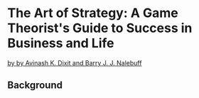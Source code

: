 # The Art of Strategy: A Game Theorist's Guide to Success in Business and Life
[by by Avinash K. Dixit and Barry J. J. Nalebuff](https://www.amazon.com/Art-Strategy-Theorists-Success-Business-ebook/dp/B001FA0NOM/?_encoding=UTF8&pd_rd_w=2DH0V&content-id=amzn1.sym.952cfb50-b01e-485f-be6e-00434541418b%3Aamzn1.symc.e5c80209-769f-4ade-a325-2eaec14b8e0e&pf_rd_p=952cfb50-b01e-485f-be6e-00434541418b&pf_rd_r=XNY6SS1WG2Q243F0J9AV&pd_rd_wg=FFh6L&pd_rd_r=d35bd637-74bd-4c3d-8086-267ce857764f&ref_=pd_gw_ci_mcx_mr_hp_atf_m)


## Background


